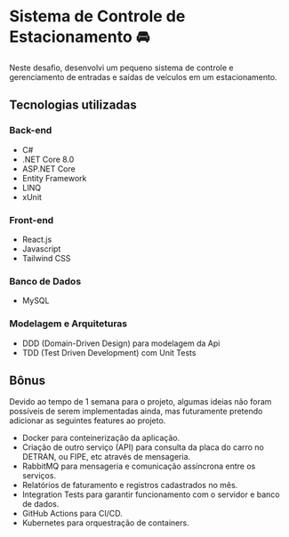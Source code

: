 # Sistema de Controle de Estacionamento 🚘

Neste desafio, desenvolvi um pequeno sistema de controle e gerenciamento de entradas e saídas de veículos em um estacionamento.

## Tecnologias utilizadas

### Back-end
- C#
- .NET Core 8.0
- ASP.NET Core
- Entity Framework
- LINQ
- xUnit

### Front-end
- React.js
- Javascript
- Tailwind CSS

### Banco de Dados
- MySQL

### Modelagem e Arquiteturas
- DDD (Domain-Driven Design) para modelagem da Api
- TDD (Test Driven Development) com Unit Tests

## Bônus
Devido ao tempo de 1 semana para o projeto, algumas ideias não foram possíveis de serem implementadas ainda, mas futuramente pretendo adicionar as seguintes features ao projeto.

- Docker para conteinerização da aplicação.
- Criação de outro serviço (API) para consulta da placa do carro no DETRAN, ou FIPE, etc através de mensageria.
- RabbitMQ para mensageria e comunicação assíncrona entre os serviços.
- Relatórios de faturamento e registros cadastrados no mês.
- Integration Tests para garantir funcionamento com o servidor e banco de dados.
- GitHub Actions para CI/CD.
- Kubernetes para orquestração de containers.
